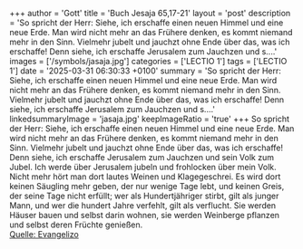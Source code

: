 +++
author = 'Gott'
title = 'Buch Jesaja 65,17-21'
layout = 'post'
description = 'So spricht der Herr: Siehe, ich erschaffe einen neuen Himmel und eine neue Erde. Man wird nicht mehr an das Frühere denken, es kommt niemand mehr in den Sinn. Vielmehr jubelt und jauchzt ohne Ende über das, was ich erschaffe! Denn siehe, ich erschaffe Jerusalem zum Jauchzen und s....'
images = ['/symbols/jasaja.jpg']
categories = ['LECTIO 1']
tags = ['LECTIO 1']
date = '2025-03-31 06:30:33 +0100'
summary = 'So spricht der Herr: Siehe, ich erschaffe einen neuen Himmel und eine neue Erde. Man wird nicht mehr an das Frühere denken, es kommt niemand mehr in den Sinn. Vielmehr jubelt und jauchzt ohne Ende über das, was ich erschaffe! Denn siehe, ich erschaffe Jerusalem zum Jauchzen und s....'
linkedsummaryImage = 'jasaja.jpg'
keepImageRatio = 'true'
+++
So spricht der Herr: Siehe, ich erschaffe einen neuen Himmel und eine neue Erde. Man wird nicht mehr an das Frühere denken, es kommt niemand mehr in den Sinn.
Vielmehr jubelt und jauchzt ohne Ende über das, was ich erschaffe! Denn siehe, ich erschaffe Jerusalem zum Jauchzen und sein Volk zum Jubel.<!--more-->
Ich werde über Jerusalem jubeln und frohlocken über mein Volk. Nicht mehr hört man dort lautes Weinen und Klagegeschrei.
Es wird dort keinen Säugling mehr geben, der nur wenige Tage lebt, und keinen Greis, der seine Tage nicht erfüllt; wer als Hundertjähriger stirbt, gilt als junger Mann, und wer die hundert Jahre verfehlt, gilt als verflucht.
Sie werden Häuser bauen und selbst darin wohnen, sie werden Weinberge pflanzen und selbst deren Früchte genießen.<br> [Quelle: Evangelizo](https://evangeliumtagfuertag.org/DE/gospel)